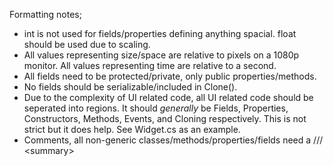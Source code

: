 Formatting notes;
  - int is not used for fields/properties defining anything spacial. float should be used due to scaling.
  - All values representing size/space are relative to pixels on a 1080p monitor. All values representing time are relative to a second.
  - All fields need to be protected/private, only public properties/methods.
  - No fields should be serializable/included in Clone().
  - Due to the complexity of UI related code, all UI related code should be seperated into regions. It should *generally* be Fields, Properties, Constructors, Methods, Events, and Cloning respectively. This is not strict but it does help. See Widget.cs as an example.
  - Comments, all non-generic classes/methods/properties/fields need a /// \<summary\>
